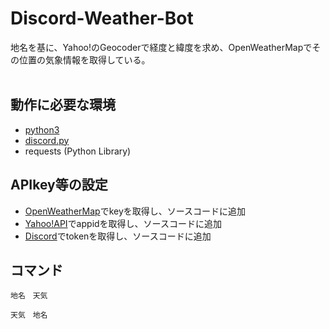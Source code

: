 # Discord-Weather-Bot
地名を基に、Yahoo!のGeocoderで経度と緯度を求め、OpenWeatherMapでその位置の気象情報を取得している。<br>
<br>
## 動作に必要な環境
- [python3](https://www.python.org/downloads/)<br>
- [discord.py](https://github.com/Rapptz/discord.py)<br>
- requests (Python Library)<br>

## APIkey等の設定
- [OpenWeatherMap](https://openweathermap.org/)でkeyを取得し、ソースコードに追加<br>
- [Yahoo!API](https://e.developer.yahoo.co.jp/register)でappidを取得し、ソースコードに追加<br>
- [Discord](https://discordapp.com/developers/applications/me)でtokenを取得し、ソースコードに追加<br>

## コマンド
```
地名　天気
```
```
天気　地名
```
